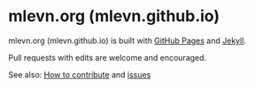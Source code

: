 # mlevn.org (mlevn.github.io)

mlevn.org (mlevn.github.io) is built with [GitHub Pages](https://guides.github.com/features/pages/) and [Jekyll](https://help.github.com/articles/about-github-pages-and-jekyll/). 

Pull requests with edits are welcome and encouraged.

See also: [How to contribute](https://mlevn.org/contribute/) and [issues](/issues)


